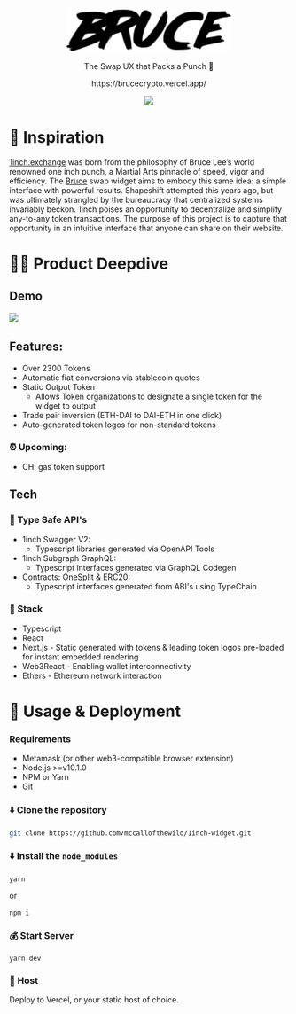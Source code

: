 <p align="center"><a href="https://brucecrypto.vercel.app/" target="_blank" rel="noopener noreferrer"><img width="300" src="public/images/bruce.svg" alt="Bruce Logo"></a></p>
<p align="center">
The Swap UX that
Packs a Punch 👊
</p>
<p align="center">
  https://brucecrypto.vercel.app/
</p>
<p align="center"><img width="300" src="https://media.giphy.com/media/l41m1H2BYnLRV26QM/giphy.gif"/></p>



# 🥋 Inspiration
[1inch.exchange](1inch.exchange) was born from the philosophy of Bruce Lee’s world renowned one inch punch, a Martial Arts pinnacle of speed, vigor and efficiency. The [Bruce](https://brucecrypto.vercel.app/) swap widget aims to embody this same idea: a simple interface with powerful results. Shapeshift attempted this years ago, but was ultimately strangled by the bureaucracy that centralized systems invariably beckon. 1inch poises an opportunity to decentralize and simplify any-to-any token transactions. The purpose of this project is to capture that opportunity in an intuitive interface that anyone can share on their website.


# 🏊‍♀️  Product Deepdive 
## Demo
<img src="./public/images/demo.gif" width="400"/>

## Features:
  * Over 2300 Tokens
  * Automatic fiat conversions via stablecoin quotes
  * Static Output Token
    * Allows Token organizations to designate a single token for the widget to output
  * Trade pair inversion (ETH-DAI to DAI-ETH in one click)
  * Auto-generated token logos for non-standard tokens 
### ⏰ Upcoming:
  * CHI gas token support

## Tech
### 🦺 Type Safe API's 
  * 1inch Swagger V2: 
    * Typescript libraries generated via OpenAPI Tools
  * 1inch Subgraph GraphQL: 
    * Typescript interfaces generated via GraphQL Codegen
  * Contracts: OneSplit & ERC20:
    * Typescript interfaces generated from ABI's using TypeChain
### 🥞 Stack
  * Typescript
  * React
  * Next.js - Static generated with tokens & leading token logos pre-loaded for instant embedded rendering 
  * Web3React - Enabling wallet interconnectivity
  * Ethers - Ethereum network interaction 

# 🚀 Usage & Deployment

### Requirements 
* Metamask (or other web3-compatible browser extension)
* Node.js >=v10.1.0
* NPM or Yarn 
* Git

### ⬇️ Clone the repository
```bash
git clone https://github.com/mccallofthewild/1inch-widget.git
```
### ⬇️ Install the `node_modules`
```
yarn
```
or 
```
npm i
```
### 💰 Start Server
```
yarn dev
```

### 🏨 Host
Deploy to Vercel, or your static host of choice.

